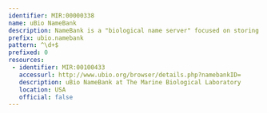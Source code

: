 ```yaml
---
identifier: MIR:00000338
name: uBio NameBank
description: NameBank is a "biological name server" focused on storing names and objectively-derived nomenclatural attributes. NameBank is a repository for all recorded names including scientific names, vernacular (or common names), misspelled names, as well as ad-hoc nomenclatural labels that may have limited context.
prefix: ubio.namebank
pattern: ^\d+$
prefixed: 0
resources:
 - identifier: MIR:00100433
   accessurl: http://www.ubio.org/browser/details.php?namebankID=
   description: uBio NameBank at The Marine Biological Laboratory
   location: USA
   official: false
---
```

